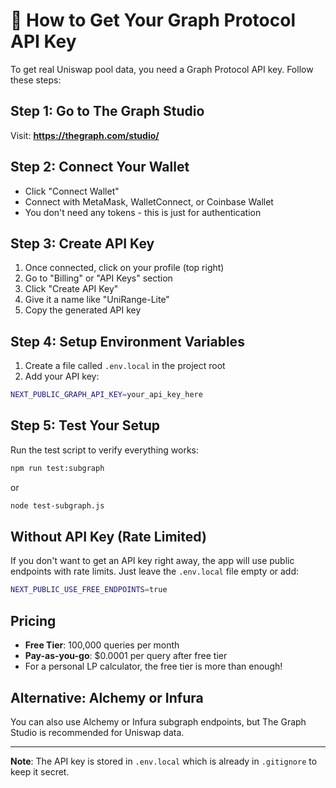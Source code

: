 # 🔑 How to Get Your Graph Protocol API Key

To get real Uniswap pool data, you need a Graph Protocol API key. Follow these steps:

## Step 1: Go to The Graph Studio
Visit: **https://thegraph.com/studio/**

## Step 2: Connect Your Wallet
- Click "Connect Wallet" 
- Connect with MetaMask, WalletConnect, or Coinbase Wallet
- You don't need any tokens - this is just for authentication

## Step 3: Create API Key
1. Once connected, click on your profile (top right)
2. Go to "Billing" or "API Keys" section
3. Click "Create API Key"
4. Give it a name like "UniRange-Lite"
5. Copy the generated API key

## Step 4: Setup Environment Variables
1. Create a file called `.env.local` in the project root
2. Add your API key:
```bash
NEXT_PUBLIC_GRAPH_API_KEY=your_api_key_here
```

## Step 5: Test Your Setup
Run the test script to verify everything works:
```bash
npm run test:subgraph
```
or
```bash
node test-subgraph.js
```

## Without API Key (Rate Limited)
If you don't want to get an API key right away, the app will use public endpoints with rate limits. Just leave the `.env.local` file empty or add:
```bash
NEXT_PUBLIC_USE_FREE_ENDPOINTS=true
```

## Pricing
- **Free Tier**: 100,000 queries per month
- **Pay-as-you-go**: $0.0001 per query after free tier
- For a personal LP calculator, the free tier is more than enough!

## Alternative: Alchemy or Infura
You can also use Alchemy or Infura subgraph endpoints, but The Graph Studio is recommended for Uniswap data.

---
**Note**: The API key is stored in `.env.local` which is already in `.gitignore` to keep it secret.
